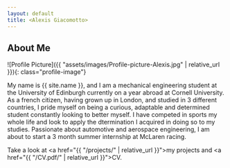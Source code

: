 ```yaml
---
layout: default
title: <Alexis Giacomotto>
---
```


## About Me


![Profile Picture]({{ "assets/images/Profile-picture-Alexis.jpg" | relative_url }}){: class="profile-image"}

 
My name is {{ site.name }}, and I am a mechanical engineering student at the University of Edinburgh currently on a year abroad at Cornell University. As a french citizen, having grown up in London, and studied in 3 different countries, I pride myself on being a curious, adaptable and determined student constantly looking to better myself. I have competed in sports my whole life and look to apply the dtermination I acquired in doing so to my studies. Passionate about automotive and aerospace engineering, I am about to start a 3 month summer internship at McLaren racing.

Take a look at <a href="{{ "/projects/" | relative_url }}">my projects</a> and <a href="{{ "/CV.pdf/" | relative_url }}">CV</a>.
